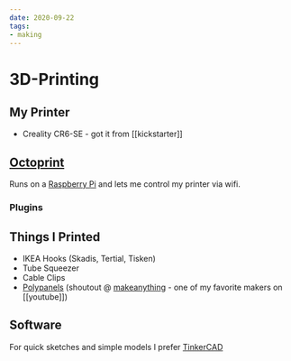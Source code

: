 ```yaml
---
date: 2020-09-22
tags:
- making
---
```


# 3D-Printing

## My Printer
- Creality CR6-SE - got it from [[kickstarter]]

## [Octoprint](https://octoprint.org/)
Runs on a [Raspberry Pi](./raspberrypi.md) and lets me control my printer via wifi.

### Plugins

## Things I Printed
- IKEA Hooks (Skadis, Tertial, Tisken)
- Tube Squeezer
- Cable Clips
- [Polypanels](https://www.makeanything.design/polypanels) (shoutout @ [makeanything]() - one of my favorite makers on [[youtube]])

## Software
For quick sketches and simple models I prefer [TinkerCAD](https://tinkercad.com)
